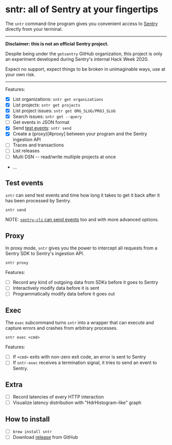 # sntr: all of Sentry at your fingertips

The `sntr` command-line program gives you convenient access to
[Sentry](https://sentry.io) directly from your terminal.

---

**Disclaimer: this is not an official Sentry project.**

Despite being under the `getsentry` GitHub organization, this project is only an
experiment developed during Sentry's internal Hack Week 2020.

Expect no support, expect things to be broken in unimaginable ways, use at your
own risk.

---

Features:

- [x] List organizations: `sntr get organizations`
- [x] List projects: `sntr get projects`
- [x] List project issues: `sntr get ORG_SLUG/PROJ_SLUG`
- [x] Search issues: `sntr get --query`
- [ ] Get events in JSON format
- [x] Send [test events](#test-events): `sntr send`
- [x] Create a (proxy)[#proxy] between your program and the Sentry ingestion API
- [ ] Traces and transactions
- [ ] List releases
- [ ] Multi DSN -- read/write multiple projects at once
- ...

## Test events

`sntr` can send test events and time how long it takes to get it back after it
has been processed by Sentry.

```
sntr send
```

NOTE: [`sentry-cli` can send events](https://docs.sentry.io/cli/send-event/)
too and with more advanced options.

## Proxy

In proxy mode, `sntr` gives you the power to intercept all requests from a
Sentry SDK to Sentry's ingestion API.

```
sntr proxy
```

Features:

- [ ] Record any kind of outgoing data from SDKs before it goes to Sentry
- [ ] Interactively modify data before it is sent
- [ ] Programmatically modify data before it goes out

## Exec

The `exec` subcommand turns `sntr` into a wrapper that can execute and capture
errors and crashes from arbitrary processes.

```
sntr exec <cmd>
```

Features:

- [ ] If `<cmd>` exits with non-zero exit code, an error is sent to Sentry
- [ ] If `sntr-exec` receives a termination signal, it tries to send an event to
      Sentry.

## Extra

- [ ] Record latencies of every HTTP interaction
- [ ] Visualize latency distribution with "HdrHistogram-like" graph

## How to install

- [ ] `brew install sntr`
- [ ] Download [release](https://github.com/getsentry/sntr/releases) from GitHub
